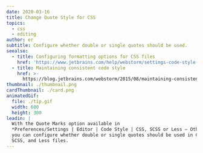 ```yaml
---
date: 2020-03-16
title: Change Quote Style for CSS
topics:
  - css
  - editing
author: er
subtitle: Configure whether double or single quotes should be used.
seealso:
  - title: Configuring formatting options for CSS files
    href: 'https://www.jetbrains.com/help/webstorm/settings-code-style-css.html#'
  - title: Maintaining consistent code style
    href: >-
      https://blog.jetbrains.com/webstorm/2015/08/maintaining-consistent-code-style/
thumbnail: ./thumbnail.png
cardThumbnail: ./card.png
animatedGif:
  file: ./tip.gif
  width: 600
  height: 300
leadin: |
  With the Quote Marks option available in 
  *Preferences/Settings | Editor | Code Style | CSS, SCSS or Less – Other*, 
  you can configure whether double or single quotes should be used in CSS, 
  SCSS, and Less files.
---
```


